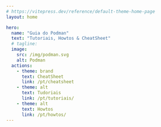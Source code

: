 ```yaml
---
# https://vitepress.dev/reference/default-theme-home-page
layout: home

hero:
  name: "Guia do Podman"
  text: "Tutoriais, Howtos & CheatSheet"
  # tagline: 
  image:
    src: /img/podman.svg
    alt: Podman
  actions:
    - theme: brand
      text: CheatSheet
      link: /pt/cheatsheet
    - theme: alt
      text: Tudoriais
      link: /pt/tutoriais/
    - theme: alt
      text: Howtos
      link: /pt/howtos/
---
```

